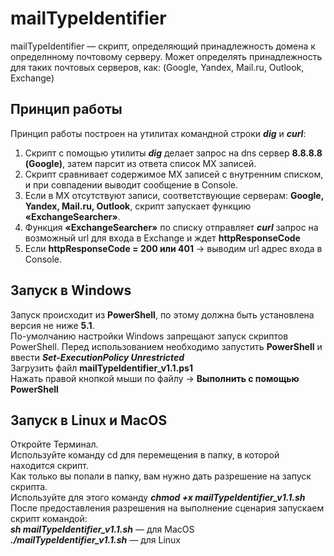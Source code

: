 # mailTypeIdentifier

mailTypeIdentifier — скрипт, определяющий принадлежность домена к определнному почтовому серверу.
Может определять принадлежность для таких почтовых серверов, как: (Google, Yandex, Mail.ru, Outlook, Exchange)

## Принцип работы

Принцип работы построен на утилитах командной строки **_dig_** и **_curl_**:

1. Скрипт с помощью утилиты ***dig*** делает запрос на dns сервер **8.8.8.8 (Google)**, затем парсит из ответа список MX записей.
2. Скрипт сравнивает содержимое MX записей с внутренним списком, и при совпадении выводит сообщение в Console.
3. Если в MX отсутствуют записи, соответствующие серверам: **Google, Yandex, Mail.ru, Outlook**, скрипт запускает функцию **«ExchangeSearcher»**.
4. Функция **«ExchangeSearcher»** по списку отправляет ***curl*** запрос на возможный url для входа в Exchange и ждет **httpResponseCode**
5. Если **httpResponseCode = 200 или 401** → выводим url адрес входа в Console.

## Запуск в Windows

Запуск происходит из **PowerShell**, по этому должна быть установлена версия не ниже **5.1**.  
По-умолчанию настройки Windows запрещают запуск скриптов PowerShell. 
Перед использованием необходимо запустить **PowerShell** и ввести **_Set-ExecutionPolicy Unrestricted_**    
Загрузить файл **mailTypeIdentifier_v1.1.ps1**  
Нажать правой кнопкой мыши по файлу → **Выполнить с помощью PowerShell**

## Запуск в Linux и MacOS

Откройте Терминал.  
Используйте команду cd для перемещения в папку, в которой находится скрипт.  
Как только вы попали в папку, вам нужно дать разрешение на запуск скрипта.  
Используйте для этого команду **_chmod +x mailTypeIdentifier_v1.1.sh_**  
После предоставления разрешения на выполнение сценария запускаем скрипт командой:  
**_sh mailTypeIdentifier_v1.1.sh_** — для MacOS  
**_./mailTypeIdentifier_v1.1.sh_** — для Linux
